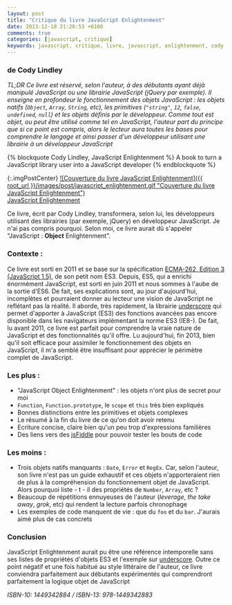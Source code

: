 ```yaml
---
layout: post
title: "Critique du livre JavaScript Enlightenment"
date: 2013-12-18 21:26:53 +0100
comments: true
categories: [javascript, critique]
keywords: javascript, critique, livre, javascript, enlightenment, cody lindley
---
```

### de Cody Lindley

*TL;DR
Ce livre est réservé, selon l'auteur, à des débutants ayant déjà manipulé JavaScript ou une librairie JavaScript (jQuery par exemple). Il enseigne en profondeur le fonctionnement des objets JavaScript : les objets natifs (`Object`, `Array`, `String`, etc), les primitives (`"string"`, `12`, `false`, `undefined`, `null`) et les objets définis par le développeur. Comme tout est objet, ou peut être utilisé comme tel en JavaScript, l'auteur part du principe que si ce point est compris, alors le lecteur aura toutes les bases pour comprendre le langage et ainsi passer d'un développeur utilisant une librairie à un développeur JavaScript*

{% blockquote Cody Lindley, JavaScript Enlightenment %}
A book to turn a JavaScript library user into a JavaScript developer
{% endblockquote %}

<!--more-->

{:.imgPostCenter}
[![Couverture du livre JavaScript Enlightenment]({{ root_url }}/images/post/javascript_enlightenment.gif "Couverture du livre JavaScript Enlightenment")](http://www.amazon.fr/gp/product/1449342884/ref=as_li_tf_il?ie=UTF8&camp=1642&creative=6746&creativeASIN=1449342884&linkCode=as2&tag=sojava-21)<br>
[JavaScript Enlightenment](http://www.amazon.fr/gp/product/1449342884/ref=as_li_tf_il?ie=UTF8&camp=1642&creative=6746&creativeASIN=1449342884&linkCode=as2&tag=sojava-21)

Ce livre, écrit par Cody Lindley, transformera, selon lui, les développeurs utilisant des librairies (par exemple, jQuery) en développeur JavaScript. Je n'ai pas compris pourquoi. Selon moi, ce livre aurait dû s'appeler "JavaScript : **Object** Enlightenment".

### Contexte : 
Ce livre est sorti en 2011 et se base sur la spécification [ECMA-262, Edition 3 (JavaScript 1.5)](http://www.ecma-international.org/publications/files/ECMA-ST-ARCH/ECMA-262,%203rd%20edition,%20December%201999.pdf), de son petit nom ES3. Depuis, ES5, qui a enrichi énormément JavaScript, est sorti en juin 2011 et nous sommes à l'aube de la sortie d'ES6. De fait, ses explications sont, au jour d'aujourd'hui, incomplètes et pourraient donner au lecteur une vision de JavaScript ne reflétant pas la réalité. Il aborde, très rapidement, la librairie [underscore](http://underscorejs.org/) qui permet d'apporter à JavaScript (ES3) des fonctions avancées pas encore disponible dans les navigateurs implémentant la norme ES3 (IE8-).
De fait, lu avant 2011, ce livre est parfait pour comprendre la vraie nature de JavaScript et des fonctionnalités qu'il offre. Lu aujourd'hui, fin 2013, bien qu'il soit efficace pour assimiler le fonctionnement des objets en JavaScript, il m'a semblé être insuffisant pour apprécier le périmètre complet de JavaScript.

### Les plus :

- "JavaScript Object Enlightenment" : les objets n'ont plus de secret pour moi
- `Function`, `Function.prototype`, le `scope` et `this` très bien expliqués
- Bonnes distinctions entre les primitives et objets complexes
- Le résumé à la fin du livre de ce qu'on doit avoir retenu
- Ecriture concise, claire bien qu'un peu trop d'expressions familières
- Des liens vers des [jsFiddle](http://jsfiddle.net) pour pouvoir tester les bouts de code

### Les moins :
- Trois objets natifs manquants : `Date`, `Error` et `RegEx`. Car, selon l'auteur, son livre n'est pas un guide exhaustif et ces objets n'apporteraient rien de plus à la compréhension du fonctionnement objet de JavaScript. Alors pourquoi liste - t - il des propriétés de `Number`, `Array`, etc ? 
- Beaucoup de répétitions ennuyeuses de l'auteur (*leverage*, *the take away*, *grok*, etc) qui rendent la lecture parfois chronophage
- Les exemples de code manquent de vie : que du `foo` et du `bar`. J'aurais aimé plus de cas concrets

### Conclusion

JavaScript Enlightenment aurait pu être une référence intemporelle sans ses listes de propriétés d'objets ES3 et l'exemple sur [underscore](http://underscorejs.org/). Outre ce point négatif et une fois habitué au style littéraire de l'auteur, ce livre conviendra parfaitement aux débutants expérimentés qui comprendront parfaitement la logique objet de JavaScript

*ISBN-10: 1449342884 / ISBN-13: 978-1449342883*